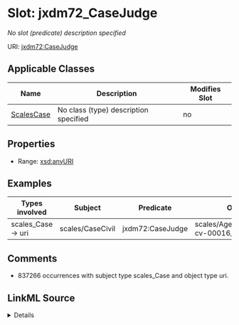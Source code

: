

# Slot: jxdm72_CaseJudge


_No slot (predicate) description specified_





URI: [jxdm72:CaseJudge](http://release.niem.gov/niem/domains/jxdm/7.2/#CaseJudge)



<!-- no inheritance hierarchy -->





## Applicable Classes

| Name | Description | Modifies Slot |
| --- | --- | --- |
| [ScalesCase](../classes/ScalesCase.md) | No class (type) description specified |  no  |







## Properties

* Range: [xsd:anyURI](http://www.w3.org/2001/XMLSchema#anyURI)






## Examples

| Types involved | Subject | Predicate | Object |
| --- | --- | --- | --- |
| scales_Case → uri | scales/CaseCivil | jxdm72:CaseJudge | scales/Agent/almd;;1:16-cv-00016_a4 |


## Comments

* 837266 occurrences with subject type scales_Case and object type uri.



## LinkML Source

<details>

```yaml
name: jxdm72_CaseJudge
description: No slot (predicate) description specified
comments:
- 837266 occurrences with subject type scales_Case and object type uri.
examples:
- description: scales_Case → uri
  object:
    example_object: scales/Agent/almd;;1:16-cv-00016_a4
    example_object_type: uri
    example_predicate: jxdm72:CaseJudge
    example_subject: scales/CaseCivil
    example_subject_type: scales_Case
from_schema: scales-kg-new
rank: 1000
slot_uri: jxdm72:CaseJudge
alias: jxdm72_CaseJudge
domain_of:
- scales_Case
range: uri

```
</details>